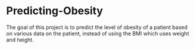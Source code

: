 # Predicting-Obesity
The goal of this project is to predict the level of obesity of a patient based on various data on the patient, instead of using the BMI which uses weight and height.
